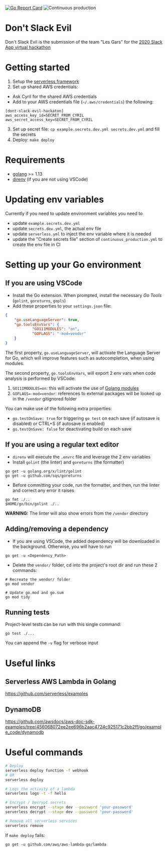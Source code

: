 [![Go Report Card](https://goreportcard.com/badge/github.com/gjgd/dont-slack-evil)](https://goreportcard.com/report/github.com/gjgd/dont-slack-evil)
![Continuous production](https://github.com/gjgd/dont-slack-evil/workflows/Continuous%20production/badge.svg)

# Don't Slack Evil

Don't Slack Evil is the submission of the team "Les Gars" for the [2020 Slack App virtual hackathon](https://slackapponlinehackathon.splashthat.com/)

# Getting started

1) Setup the [serverless framework](https://github.com/serverless/serverless)
2) Set up shared AWS credentials:
  - Ask Cyril for the shared AWS credentials
  - Add to your AWS credentials file (`~/.aws/credentials`) the following:
  ```
  [dont-slack-evil-hackaton]
  aws_access_key_id=SECRET_FROM_CYRIL
  aws_secret_access_key=SECRET_FROM_CYRIL
  ```
3) Set up secret file: `cp example.secrets.dev.yml secrets.dev.yml` and fill the secrets
4) Deploy: `make deploy`

# Requirements
* [golang](https://golang.org/dl/) >= 1.13
* [direnv](https://direnv.net/) (if you are not using VSCode)

# Updating env variables

Currently if you need to update environment variables you need to
- update `example.secrets.dev.yml`
- update `secrets.dev.yml`, the actual env file
- update `serverless.yml` to inject the env variable where it is needed
- update the "Create secrets file" section of `continuous_production.yml` to create the env file in CI

# Setting up your Go environment

## If you are using VSCode

* Install the Go extension. When prompted, install the necessary *Go Tools* (`golint`, `goreturns`, `gopls`)
* Add these properties to your `settings.json` file:
```json
{
    "go.useLanguageServer": true,
    "go.toolsEnvVars": {
            "GO111MODULES": "on",
            "GOFLAGS": "-mod=vendor"
    }
}
```
The first property, `go.useLanguageServer`, will activate the Language Server for Go, which will improve features such as autocompletion, when using modules.

The second property, `go.toolsEnvVars`, will export 2 env vars when code analysis is performed by VSCode:

1. `GO111MODULES=on`: this will activate the use of [Golang modules](https://blog.golang.org/using-go-modules)
2. `GOFLAGS=-mod=vendor`: references to external packages will be looked up in the `/vendor` gitignored folder

You can make use of the following extra properties:

* `go.testOnSave: true` for triggering `go test` on each save (if autosave is disabled) or CTRL+S (if autosave is enabled)
* `go.testOnSave: false` for deactivating build on each save

## If you are using a regular text editor
* `direnv` will execute the `.envrc` file and leverage the 2 env variables
* Install `golint` (the linter) and `goreturns` (the formatter)
```
go get -u golang.org/x/lint/golint
go get -u github.com/sqs/goreturns
```

* Before committing your code, run the formatter, and then, run the linter and correct any error it raises
```
go fmt ./..
$HOME/go/bin/golint ./..
```
**WARNING:** The linter will also show errors from the `/vendor` directory

## Adding/removing a dependency

* If you are using VSCode, the added dependency will be downloaded in the background. Otherwise, you will have to run
```
go get -u <Dependency_Path>
```
* Delete the `vendor/` folder, cd into the project's root dir and run these 2 commands:
```
# Recreate the vendor/ folder
go mod vendor

# Update go.mod and go.sum
go mod tidy
```

## Running tests

Project-level tests can be run with this single command:

```
go test ./...
```
You can append the `-v` flag for verbose input

# Useful links

## Serverless AWS Lambda in Golang

https://github.com/serverless/examples

## DynamoDB

https://github.com/awsdocs/aws-doc-sdk-examples/tree/456068072ee2ee696b2aac4724c925171c2bb2ff/go/example_code/dynamodb

# Useful commands

```bash
# Deploy
serverless deploy function -f webhook
# OR
serverless deploy
```
```bash
# Logs the activity of a lambda
serverless logs -t -f hello 
```
```bash
# Encrypt / Decrypt secrets
serverless encrypt --stage dev --password 'your-password'
serverless decrypt --stage dev --password 'your-password'
```
```bash
# Remove all serverless services
serverless remove
```

If `make deploy` fails:

```golang
go get -u github.com/aws/aws-lambda-go/lambda
```

